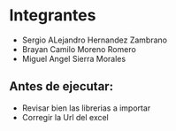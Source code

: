 # Integrantes

 - Sergio ALejandro Hernandez Zambrano
 - Brayan Camilo Moreno Romero
 - Miguel Angel Sierra Morales
  
## Antes de ejecutar:
  - Revisar bien las librerias a importar
  - Corregir la Url del excel

